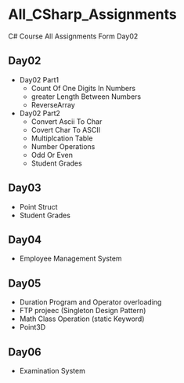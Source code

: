 # All_CSharp_Assignments
C# Course  All Assignments Form Day02

## Day02
- Day02 Part1
  - Count Of One Digits In Numbers
  - greater Length Between Numbers
  - ReverseArray
- Day02 Part2
  - Convert Ascii To Char
  - Covert Char To ASCII
  - Multiplcation Table
  - Number Operations
  - Odd Or Even
  - Student Grades
## Day03
- Point Struct
- Student Grades
## Day04
- Employee Management System
## Day05
- Duration Program and Operator overloading
- FTP projeec (Singleton Design Pattern)
- Math Class Operation (static Keyword)
- Point3D
## Day06
- Examination System
